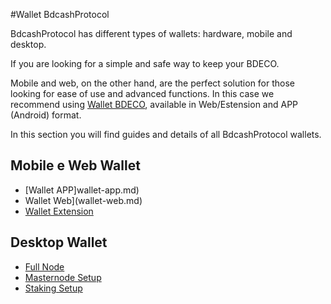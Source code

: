 #Wallet BdcashProtocol 

BdcashProtocol  has different types of wallets: hardware, mobile and desktop.

If you are looking for a simple and safe way to keep your BDECO.

Mobile and web, on the other hand, are the perfect solution for those looking for ease of use and advanced functions. In this case we recommend using [Wallet BDECO](#), available in Web/Estension and APP (Android) format.

In this section you will find guides and details of all BdcashProtocol  wallets.

## Mobile e Web Wallet

- [Wallet APP]wallet-app.md)
- Wallet Web](wallet-web.md)
- [Wallet Extension](extension.md)

## Desktop Wallet

- [Full Node](fullnode.md)
- [Masternode Setup](../masternode/start.md)
- [Staking Setup](../staking/introduction.md)